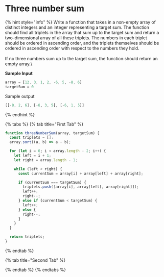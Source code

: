 # Three number sum

{% hint style="info" %}
Write a function that takes in a non-empty array of distinct integers and an integer representing a target sum. The function should find all triplets in the array that sum up to the target sum and return a two-dimensional array of all these triplets. The numbers in each triplet should be ordered in ascending order, and the triplets themselves should be ordered in ascending order with respect to the numbers they hold.\
\
If no three numbers sum up to the target sum, the function should return an empty array.\


**Sample Input**

```javascript
array = [12, 3, 1, 2, -6, 5, -8, 6] 
targetSum = 0
```

Sample output

```javascript
[[-8, 2, 6], [-8, 3, 5], [-6, 1, 5]]
```
{% endhint %}

&#x20;

{% tabs %}
{% tab title="First Tab" %}
```javascript
function threeNumberSum(array, targetSum) {
  const triplets = [];
  array.sort((a, b) => a - b);

  for (let i = 0; i < array.length - 2; i++) {
    let left = i + 1;
    let right = array.length - 1;

    while (left < right) {
      const currentSum = array[i] + array[left] + array[right];

      if (currentSum === targetSum) {
        triplets.push([array[i], array[left], array[right]]);
        left++;
        right--;
      } else if (currentSum < targetSum) {
        left++;
      } else {
        right--;
      }
    }
  }

  return triplets;
}
```
{% endtab %}

{% tab title="Second Tab" %}

{% endtab %}
{% endtabs %}
